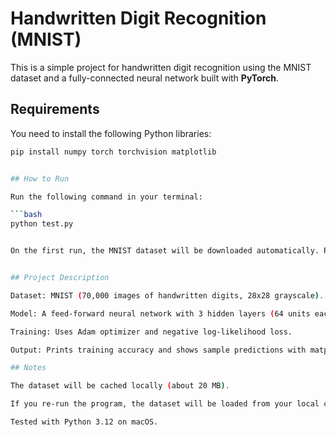 # Handwritten Digit Recognition (MNIST)

This is a simple project for handwritten digit recognition using the MNIST 
dataset and a fully-connected neural network built with **PyTorch**.

## Requirements

You need to install the following Python libraries:

```bash
pip install numpy torch torchvision matplotlib


## How to Run

Run the following command in your terminal:

```bash
python test.py


On the first run, the MNIST dataset will be downloaded automatically. Please make sure you have a stable internet connection.


## Project Description

Dataset: MNIST (70,000 images of handwritten digits, 28x28 grayscale).

Model: A feed-forward neural network with 3 hidden layers (64 units each) and ReLU activations.

Training: Uses Adam optimizer and negative log-likelihood loss.

Output: Prints training accuracy and shows sample predictions with matplotlib.

## Notes

The dataset will be cached locally (about 20 MB).

If you re-run the program, the dataset will be loaded from your local cache (no need to re-download).

Tested with Python 3.12 on macOS.

